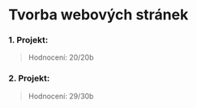 # Tvorba webových stránek

### 1. Projekt:
> Hodnocení: 20/20b

### 2. Projekt:
> Hodnocení: 29/30b
